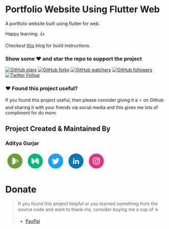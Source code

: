 
# Portfolio Website Using Flutter Web
A portfolio website built using flutter for web.

Happy learning. :+1:

Checkout [this](https://medium.com/flutter-community/flutter-for-web-building-a-portfolio-website-3e9865710efe) blog for build instructions.

### Show some :heart: and star the repo to support the project

[![GitHub stars](https://img.shields.io/github/stars/adityadroid/adityadroid.github.io.svg?style=social&label=Star)](https://github.com/adityadroid/adityadroid.github.io) [![GitHub forks](https://img.shields.io/github/forks/adityadroid/adityadroid.github.io.svg?style=social&label=Fork)](https://github.com/adityadroid/adityadroid.github.io/fork) [![GitHub watchers](https://img.shields.io/github/watchers/adityadroid/adityadroid.github.io.svg?style=social&label=Watch)](https://github.com/adityadroid/adityadroid.github.io) [![GitHub followers](https://img.shields.io/github/followers/adityadroid.svg?style=social&label=Follow)](https://github.com/adityadroid/adityadroid.github.io)
[![Twitter Follow](https://img.shields.io/twitter/follow/adityadroid.svg?style=social)](https://twitter.com/adityadroid)



### :heart: Found this project useful?

If you found this project useful, then please consider giving it a :star: on Github and sharing it with your friends via social media and this gives me lots of compliment for do more.

## Project Created & Maintained By

### Aditya Gurjar


<a href="https://play.google.com/store/apps/developer?id=Aditya+Gurjar"><img src="https://github.com/aritraroy/social-icons/blob/master/play-store-icon.png?raw=true" width="60"></a> <a href="https://medium.com/@adityadroid"><img src="https://github.com/aritraroy/social-icons/blob/master/medium-icon.png?raw=true" width="60"></a>
<a href="https://twitter.com/adityadroid"><img src="https://github.com/aritraroy/social-icons/blob/master/twitter-icon.png?raw=true" width="60"></a>
<a href="https://linkedin.com/in/adityagurjar"><img src="https://github.com/aritraroy/social-icons/blob/master/linkedin-icon.png?raw=true" width="60"></a>
<a href="https://instagram.com/adityadroid"><img src="https://github.com/aritraroy/social-icons/blob/master/instagram-icon.png?raw=true" width="60"></a>

# Donate

> If you found this project helpful or you learned something from the source code and want to thank me, consider buying me a cup of :coffee:
>
> - [PayPal](https://www.paypal.me/adityadroid/)
